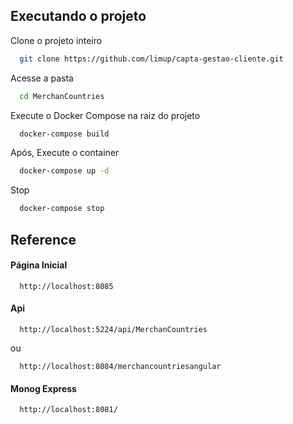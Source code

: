 ## Executando o projeto

Clone o projeto inteiro

```bash
  git clone https://github.com/limup/capta-gestao-cliente.git
```

Acesse a pasta

```bash
  cd MerchanCountries
```

Execute o Docker Compose na raiz do projeto

```bash
  docker-compose build
```

Após, Execute o container

```bash
  docker-compose up -d
```

Stop

```bash
  docker-compose stop
```

## Reference

#### Página Inicial

```http
  http://localhost:8085
```

#### Api

```http
  http://localhost:5224/api/MerchanCountries
```
ou

```http
  http://localhost:8084/merchancountriesangular
```

#### Monog Express

```http
  http://localhost:8081/
```